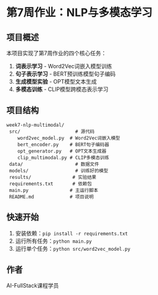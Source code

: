 ﻿# 第7周作业：NLP与多模态学习

## 项目概述

本项目实现了第7周作业的四个核心任务：
1. **词表示学习** - Word2Vec词嵌入模型训练
2. **句子表示学习** - BERT预训练模型句子编码
3. **生成模型实验** - OPT模型文本生成
4. **多模态训练** - CLIP模型跨模态表示学习

## 项目结构

```
week7-nlp-multimodal/
 src/                    # 源代码
    word2vec_model.py  # Word2Vec词嵌入模型
    bert_encoder.py    # BERT句子编码器
    opt_generator.py   # OPT文本生成器
    clip_multimodal.py # CLIP多模态训练
 data/                   # 数据文件
 models/                 # 训练好的模型
 results/               # 实验结果
 requirements.txt       # 依赖包
 main.py               # 主运行脚本
 README.md             # 项目说明
```

## 快速开始

1. 安装依赖：`pip install -r requirements.txt`
2. 运行所有任务：`python main.py`
3. 运行单个任务：`python src/word2vec_model.py`

## 作者
AI-FullStack课程学员
